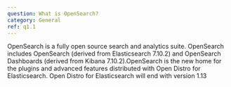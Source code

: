 ```yaml
---
question: What is OpenSearch?
category: General
ref: q1.1
---
```


OpenSearch is a fully open source search and analytics suite. OpenSearch includes OpenSearch (derived from Elasticsearch 7.10.2) and OpenSearch Dashboards (derived from Kibana 7.10.2).OpenSearch is the new home for the plugins and advanced features distributed with Open Distro for Elasticsearch. Open Distro for Elasticsearch will end with version 1.13